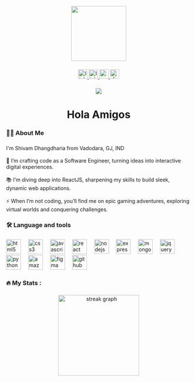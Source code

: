 <div align="center">
  <img height="150" src="https://i.giphy.com/media/v1.Y2lkPTc5MGI3NjExN3AwanNtdDE2cWd4NWwybmd4ZDB3dXN0NDh2czN2eTE4cWxiY2dybCZlcD12MV9pbnRlcm5hbF9naWZfYnlfaWQmY3Q9Zw/Hglgx7hv2NYcANL07N/giphy.gif"  />
</div>

###

<div align="center">
  <a href="https://linktr.ee/SPLNTX" target="_blank">
    <img src="https://img.shields.io/static/v1?message=Linktree&logo=linktree&label=&color=1de9b6&logoColor=white&labelColor=&style=for-the-badge" height="25" alt="linktree logo"  />
  </a>
  <a href="https://www.linkedin.com/in/shivam1232/" target="_blank">
    <img src="https://img.shields.io/static/v1?message=LinkedIn&logo=linkedin&label=&color=0077B5&logoColor=white&labelColor=&style=for-the-badge" height="25" alt="linkedin logo"  />
  </a>
  <a href="https://www.youtube.com/@splntx" target="_blank">
    <img src="https://img.shields.io/static/v1?message=Youtube&logo=youtube&label=&color=FF0000&logoColor=white&labelColor=&style=for-the-badge" height="25" alt="youtube logo"  />
  </a>
  <a href="https://discord.gg/5PCcGMtn" target="_blank">
    <img src="https://img.shields.io/static/v1?message=Discord&logo=discord&label=&color=7289DA&logoColor=white&labelColor=&style=for-the-badge" height="25" alt="discord logo"  />
  </a>
</div>

###

<div align="center">
  <img src="https://visitor-badge.laobi.icu/badge?page_id=Shivam-1232.Shivam-1232&"  />
</div>

###

<h1 align="center">Hola Amigos</h1>

###

<h3 align="left">👩‍💻  About Me</h3>

###

<p align="left">I'm Shivam Dhangdharia from Vadodara, GJ, IND<br><br>🔭 I’m crafting code as a Software Engineer, turning ideas into interactive digital experiences.<br><br>📚 I'm diving deep into ReactJS, sharpening my skills to build sleek, dynamic web applications.<br><br>⚡ When I’m not coding, you’ll find me on epic gaming adventures, exploring virtual worlds and conquering challenges.</p>

###

<h3 align="left">🛠 Language and tools</h3>

###

<div align="left">
  <img src="https://skillicons.dev/icons?i=html" height="40" alt="html5 logo"  />
  <img width="12" />
  <img src="https://skillicons.dev/icons?i=css" height="40" alt="css3 logo"  />
  <img width="12" />
  <img src="https://skillicons.dev/icons?i=js" height="40" alt="javascript logo"  />
  <img width="12" />
  <img src="https://skillicons.dev/icons?i=react" height="40" alt="react logo"  />
  <img width="12" />
  <img src="https://skillicons.dev/icons?i=nodejs" height="40" alt="nodejs logo"  />
  <img width="12" />
  <img src="https://skillicons.dev/icons?i=express" height="40" alt="express logo"  />
  <img width="12" />
  <img src="https://skillicons.dev/icons?i=mongodb" height="40" alt="mongodb logo"  />
  <img width="12" />
  <img src="https://skillicons.dev/icons?i=jquery" height="40" alt="jquery logo"  />
  <img width="12" />
  <img src="https://skillicons.dev/icons?i=py" height="40" alt="python logo"  />
  <img width="12" />
  <img src="https://skillicons.dev/icons?i=aws" height="40" alt="amazonwebservices logo"  />
  <img width="12" />
  <img src="https://skillicons.dev/icons?i=figma" height="40" alt="figma logo"  />
  <img width="12" />
  <img src="https://skillicons.dev/icons?i=github" height="40" alt="github logo"  />
</div>

###

<h3 align="left">🔥   My Stats :</h3>

###

<div align="center">
  <img src="https://streak-stats.demolab.com?user=Shivam-1232&locale=en&mode=daily&theme=dark&hide_border=false&border_radius=5&order=3" height="220" alt="streak graph"  />
</div>

###
